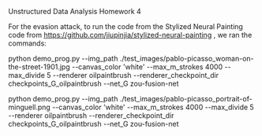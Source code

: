 Unstructured Data Analysis Homework 4





For the evasion attack, to run the code from the Stylized Neural Painting code from https://github.com/jiupinjia/stylized-neural-painting , we ran the commands: 

python demo_prog.py --img_path ./test_images/pablo-picasso_woman-on-the-street-1901.jpg --canvas_color 'white' --max_m_strokes 4000 --max_divide 5 --renderer oilpaintbrush --renderer_checkpoint_dir checkpoints_G_oilpaintbrush --net_G zou-fusion-net    

python demo_prog.py --img_path ./test_images/pablo-picasso_portrait-of-minguell.png --canvas_color 'white' --max_m_strokes 4000 --max_divide 5 --renderer oilpaintbrush --renderer_checkpoint_dir checkpoints_G_oilpaintbrush --net_G zou-fusion-net   